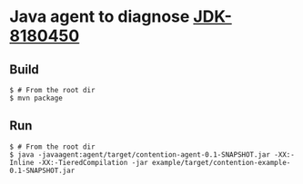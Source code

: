 # Java agent to diagnose [JDK-8180450](https://bugs.openjdk.org/browse/JDK-8180450) 

## Build

```
$ # From the root dir
$ mvn package
```

## Run

```
$ # From the root dir
$ java -javaagent:agent/target/contention-agent-0.1-SNAPSHOT.jar -XX:-Inline -XX:-TieredCompilation -jar example/target/contention-example-0.1-SNAPSHOT.jar
```
